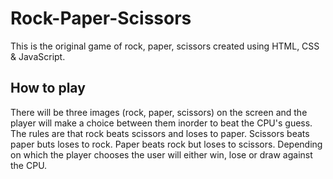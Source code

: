 # Rock-Paper-Scissors
This is the original game of rock, paper, scissors created using HTML, CSS &amp; JavaScript. 

## How to play
There will be three images (rock, paper, scissors) on the screen and the player will make a choice between them inorder to beat the CPU's guess. The rules are that rock beats scissors and loses to paper. Scissors beats paper buts loses to rock. Paper beats rock but loses to scissors. Depending on which the player chooses the user will either win, lose or draw against the CPU.
